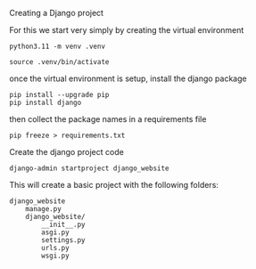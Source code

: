Creating a Django project

For this we start very simply by creating the virtual environment

```shell
python3.11 -m venv .venv

source .venv/bin/activate
```

once the virtual environment is setup, install the django package

```shell
pip install --upgrade pip
pip install django
```

then collect the package names in a requirements file

```shell
pip freeze > requirements.txt
```

Create the django project code

```shell
django-admin startproject django_website
```

This will create a basic project with the following folders:

```
django_website
    manage.py
    django_website/
        __init__.py
        asgi.py
        settings.py
        urls.py
        wsgi.py
```

